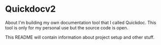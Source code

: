 # Quickdocv2
About I'm building my own documentation tool that I called Quickdoc. This tool is only for my personal use but the source code is open.

This README will contain information about project setup and other stuff.

